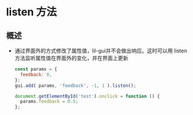#  listen 方法

## 概述

+ 通过界面外的方式修改了属性值，lil-gui并不会做出响应。这时可以用 listen 方法监听属性值在界面外的变化，并在界面上更新

  ```js
  const params = {
    feedback: 0,
  };
  gui.add( params, 'feedback', -1, 1 ).listen();

  document.getElementById('test').onclick = function () {
    params.feedback = 0.5;
  };
  ```
